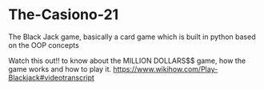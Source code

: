 # The-Casiono-21
The Black Jack game, basically a card game which is built in python based on the OOP concepts

Watch this out!! to know about the MILLION DOLLARS$$ game, how the game works and how to play it.
https://www.wikihow.com/Play-Blackjack#videotranscript
